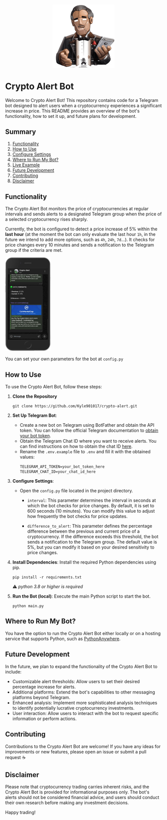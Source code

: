 <!-- Centered Image -->
<p align="center">
  <img src="images/crypto-alert-bot-avatar.png" alt="Crypto Alert Bot Avatar" width="200px">
</p>

# Crypto Alert Bot

Welcome to Crypto Alert Bot! This repository contains code for a Telegram bot designed to alert users when a cryptocurrency experiences a significant increase in price. This README provides an overview of the bot's functionality, how to set it up, and future plans for development.

## Summary

1. [Functionality](#functionality)
2. [How to Use](#how-to-use)
3. [Configure Settings](#configure-settings)
4. [Where to Run My Bot?](#where-to-run-my-bot)
5. [Live Example](#live-example)
6. [Future Development](#future-development)
7. [Contributing](#contributing)
8. [Disclaimer](#disclaimer)

## Functionality

The Crypto Alert Bot monitors the price of cryptocurrencies at regular intervals and sends alerts to a designated Telegram group when the price of a selected cryptocurrency rises sharply.

Currently, the bot is configured to detect a price increase of 5% within the <b>last hour</b> (at the moment the bot can only evaluate the last hour `1h`, in the future we intend to add more options, such as `4h`, `24h`, `7d`...). It checks for price changes every 10 minutes and sends a notification to the Telegram group if the criteria are met.

<img src="images/example.png" alt="Crypto Alert Bot Avatar" height="300px">

You can set your own parameters for the bot at `config.py`

## How to Use

To use the Crypto Alert Bot, follow these steps:

1. **Clone the Repository**

   ```
   git clone https://github.com/Kyle901017/crypto-alert.git
   ```

2. **Set Up Telegram Bot**:

   - Create a new bot on Telegram using BotFather and obtain the API token. You can follow the official Telegram documentation to [obtain your bot token](https://core.telegram.org/bots/tutorial#obtain-your-bot-token).
   - Obtain the Telegram Chat ID where you want to receive alerts. You can find instructions on how to obtain the chat ID [here](https://stackoverflow.com/questions/32423837/telegram-bot-how-to-get-a-group-chat-id).
   - Rename the `.env.example` file to `.env` and fill it with the obtained values:
     ```
     TELEGRAM_API_TOKEN=your_bot_token_here
     TELEGRAM_CHAT_ID=your_chat_id_here
     ```

3. **Configure Settings**:

   - Open the `config.py` file located in the project directory.

     - `interval`: This parameter determines the interval in seconds at which the bot checks for price changes. By default, it is set to 600 seconds (10 minutes). You can modify this value to adjust how frequently the bot checks for price updates.

     - `difference_to_alert`: This parameter defines the percentage difference between the previous and current price of a cryptocurrency. If the difference exceeds this threshold, the bot sends a notification to the Telegram group. The default value is 5%, but you can modify it based on your desired sensitivity to price changes.

4. **Install Dependencies**: Install the required Python dependencies using pip.

   ```
   pip install -r requirements.txt
   ```

   ⚠️ _python 3.8 or higher is required_

5. **Run the Bot (local)**: Execute the main Python script to start the bot.

   ```
   python main.py
   ```

## Where to Run My Bot?

You have the option to run the Crypto Alert Bot either locally or on a hosting service that supports Python, such as [PythonAnywhere](https://www.pythonanywhere.com/).

<!-- ## Live Example

To see the Crypto Alert Bot in action, you can join the Telegram group where the bot is actively running and sending alerts:

[Join Telegram Group](https://t.me/+i_Kpt2lTGmQ3MTRh)

In this group, you'll receive real-time notifications whenever the bot detects a significant price increase in a cryptocurrency. It's a great way to experience firsthand how the bot operates and the type of alerts it provides. -->

## Future Development

In the future, we plan to expand the functionality of the Crypto Alert Bot to include:

- Customizable alert thresholds: Allow users to set their desired percentage increase for alerts.
- Additional platforms: Extend the bot's capabilities to other messaging platforms beyond Telegram.
- Enhanced analysis: Implement more sophisticated analysis techniques to identify potentially lucrative cryptocurrency investments.
- User interaction: Allow users to interact with the bot to request specific information or perform actions.

## Contributing

Contributions to the Crypto Alert Bot are welcome! If you have any ideas for improvements or new features, please open an issue or submit a pull request ☕

## Disclaimer

Please note that cryptocurrency trading carries inherent risks, and the Crypto Alert Bot is provided for informational purposes only. The bot's alerts should not be considered financial advice, and users should conduct their own research before making any investment decisions.

Happy trading!
